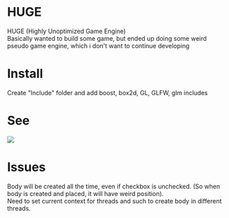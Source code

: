 # HUGE
HUGE (Highly Unoptimized Game Engine)  
Basically wanted to build some game, but ended up doing some weird pseudo game engine, which i don't want to continue developing  

# Install
Create "Include" folder and add boost, box2d, GL, GLFW, glm includes

# See
![](demo.gif)

# Issues
Body will be created all the time, even if checkbox is unchecked. (So when body is created and placed, it will have weird position).  
Need to set current context for threads and such to create body in different threads.
